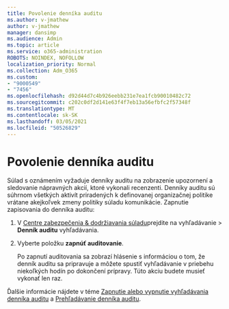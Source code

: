 ```yaml
---
title: Povolenie denníka auditu
ms.author: v-jmathew
author: v-jmathew
manager: dansimp
ms.audience: Admin
ms.topic: article
ms.service: o365-administration
ROBOTS: NOINDEX, NOFOLLOW
localization_priority: Normal
ms.collection: Adm_O365
ms.custom:
- "9000549"
- "7456"
ms.openlocfilehash: d92d44d7c4b926eebb231e7ea1fcb90010482c72
ms.sourcegitcommit: c202c0df2d141e63f4f7eb13a56efbfc2f57348f
ms.translationtype: MT
ms.contentlocale: sk-SK
ms.lasthandoff: 03/05/2021
ms.locfileid: "50526829"
---
```

# <a name="enable-the-audit-log"></a>Povolenie denníka auditu

Súlad s oznámením vyžaduje denníky auditu na zobrazenie upozornení a sledovanie nápravných akcií, ktoré vykonali recenzenti. Denníky auditu sú súhrnom všetkých aktivít priradených k definovanej organizačnej politike vrátane akejkoľvek zmeny politiky súladu komunikácie. Zapnutie zapisovania do denníka auditu:

1. V [Centre zabezpečenia & dodržiavania súladu](https://go.microsoft.com/fwlink/?linkid=2101341)prejdite na vyhľadávanie   >  **Denník auditu** vyhľadávania.
2. Vyberte položku **zapnúť auditovanie**.

    Po zapnutí auditovania sa zobrazí hlásenie s informáciou o tom, že denník auditu sa pripravuje a môžete spustiť vyhľadávanie v priebehu niekoľkých hodín po dokončení prípravy. Túto akciu budete musieť vykonať len raz.

Ďalšie informácie nájdete v téme [Zapnutie alebo vypnutie vyhľadávania denníka auditu](https://go.microsoft.com/fwlink/?linkid=2129077) a [Prehľadávanie denníka auditu](https://go.microsoft.com/fwlink/?linkid=2123729).
